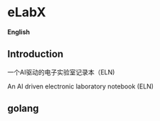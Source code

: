 <h1>eLabX</h1>

**English**
## Introduction
一个AI驱动的电子实验室记录本（ELN)

An AI driven electronic laboratory notebook (ELN)
## golang